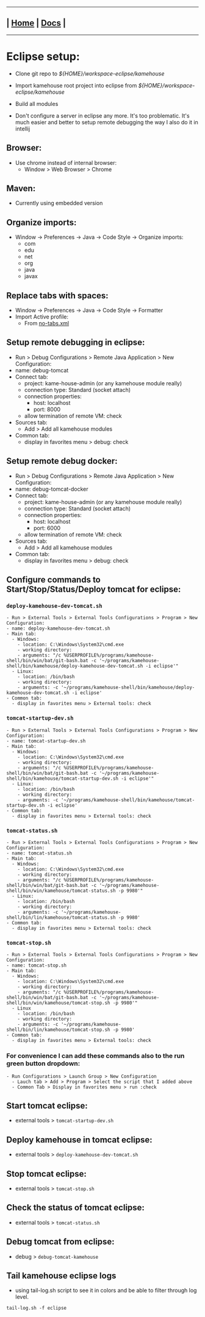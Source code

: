 ---------------------------------------------------------------
| [Home](/README.md) | [Docs](/docs/README.md) |
---------------------------------------------------------------

*********************

# Eclipse setup:

- Clone git repo to *${HOME}/workspace-eclipse/kamehouse*
- Import kamehouse root project into eclipse from *${HOME}/workspace-eclipse/kamehouse*
- Build all modules

- Don't configure a server in eclipse any more. It's too problematic. It's much easier and better to setup remote debugging the way I also do it in intellij

## Browser:
- Use chrome instead of internal browser:
  - Window > Web Browser > Chrome

## Maven:
- Currently using embedded version

## Organize imports: 
- Window -> Preferences -> Java -> Code Style -> Organize imports:
  - com
  - edu
  - net
  - org
  - java
  - javax

## Replace tabs with spaces:
  - Window -> Preferences -> Java -> Code Style -> Formatter
  - Import Active profile:
    - From [no-tabs.xml](/local-setup/eclipse/no-tabs.xml)

## Setup remote debugging in eclipse:
  - Run > Debug Configurations > Remote Java Application > New Configuration:
  - name: debug-tomcat
  - Connect tab:
    - project: kame-house-admin (or any kamehouse module really)
    - connection type: Standard (socket attach)
    - connection properties:
      - host: localhost
      - port: 8000
    - allow termination of remote VM: check
  - Sources tab:
    - Add > Add all kamehouse modules
  - Common tab:
    - display in favorites menu > debug: check

## Setup remote debug docker:

  - Run > Debug Configurations > Remote Java Application > New Configuration:
  - name: debug-tomcat-docker
  - Connect tab:
    - project: kame-house-admin (or any kamehouse module really)
    - connection type: Standard (socket attach)
    - connection properties:
      - host: localhost
      - port: 6000
    - allow termination of remote VM: check
  - Sources tab:
    - Add > Add all kamehouse modules
  - Common tab:
    - display in favorites menu > debug: check

## Configure commands to Start/Stop/Status/Deploy tomcat for eclipse:

  ### `deploy-kamehouse-dev-tomcat.sh`
    - Run > External Tools > External Tools Configurations > Program > New Configuration:
    - name: deploy-kamehouse-dev-tomcat.sh
    - Main tab:
      - Windows:
        - location: C:\Windows\System32\cmd.exe
        - working directory: 
        - arguments: "/c %USERPROFILE%/programs/kamehouse-shell/bin/win/bat/git-bash.bat -c '~/programs/kamehouse-shell/bin/kamehouse/deploy-kamehouse-dev-tomcat.sh -i eclipse'"
      - Linux:
        - location: /bin/bash
        - working directory:
        - arguments: -c '~/programs/kamehouse-shell/bin/kamehouse/deploy-kamehouse-dev-tomcat.sh -i eclipse'
    - Common tab:
      - display in favorites menu > External tools: check       

  ### `tomcat-startup-dev.sh`
    - Run > External Tools > External Tools Configurations > Program > New Configuration:
    - name: tomcat-startup-dev.sh
    - Main tab:
      - Windows:
        - location: C:\Windows\System32\cmd.exe
        - working directory: 
        - arguments: "/c %USERPROFILE%/programs/kamehouse-shell/bin/win/bat/git-bash.bat -c '~/programs/kamehouse-shell/bin/kamehouse/tomcat-startup-dev.sh -i eclipse'"
      - Linux:
        - location: /bin/bash
        - working directory: 
        - arguments: -c '~/programs/kamehouse-shell/bin/kamehouse/tomcat-startup-dev.sh -i eclipse'
    - Common tab:
      - display in favorites menu > External tools: check

  ### `tomcat-status.sh`
    - Run > External Tools > External Tools Configurations > Program > New Configuration:
    - name: tomcat-status.sh
    - Main tab:
      - Windows:
        - location: C:\Windows\System32\cmd.exe
        - working directory: 
        - arguments: "/c %USERPROFILE%/programs/kamehouse-shell/bin/win/bat/git-bash.bat -c '~/programs/kamehouse-shell/bin/win/kamehouse/tomcat-status.sh -p 9980'"
      - Linux:
        - location: /bin/bash
        - working directory: 
        - arguments: -c '~/programs/kamehouse-shell/bin/lin/kamehouse/tomcat-status.sh -p 9980'
    - Common tab:
      - display in favorites menu > External tools: check

  ### `tomcat-stop.sh`
    - Run > External Tools > External Tools Configurations > Program > New Configuration:
    - name: tomcat-stop.sh
    - Main tab:
      - Windows:
        - location: C:\Windows\System32\cmd.exe
        - working directory: 
        - arguments: "/c %USERPROFILE%/programs/kamehouse-shell/bin/win/bat/git-bash.bat -c '~/programs/kamehouse-shell/bin/win/kamehouse/tomcat-stop.sh -p 9980'"
      - Linux
        - location: /bin/bash
        - working directory:
        - arguments: -c '~/programs/kamehouse-shell/bin/lin/kamehouse/tomcat-stop.sh -p 9980'
    - Common tab:
      - display in favorites menu > External tools: check

  ### For convenience I can add these commands also to the run green button dropdown:
    - Run Configurations > Launch Group > New Configuration
      - Lauch tab > Add > Program > Select the script that I added above
      - Common Tab > Display in favorites menu > run :check

## Start tomcat eclipse:
- external tools > `tomcat-startup-dev.sh`

## Deploy kamehouse in tomcat eclipse:
- external tools > `deploy-kamehouse-dev-tomcat.sh`

## Stop tomcat eclipse:
- external tools > `tomcat-stop.sh`

## Check the status of tomcat eclipse:
- external tools > `tomcat-status.sh`

## Debug tomcat from eclipse:
- debug > `debug-tomcat-kamehouse`

## Tail kamehouse eclipse logs 
- using tail-log.sh script to see it in colors and be able to filter through log level.
```
tail-log.sh -f eclipse
```